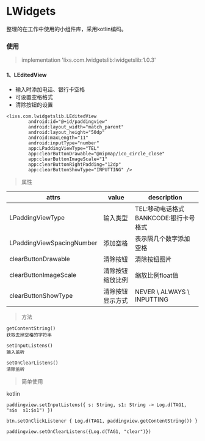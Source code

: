 # LWidgets
整理的在工作中使用的小组件库，采用kotlin编码。

### 使用
> implementation 'lixs.com.lwidgetslib:lwidgetslib:1.0.3'

#### 1、LEditedView
- 输入时添加电话、银行卡空格
- 可设置空格格式
- 清除按钮的设置
```
<lixs.com.lwidgetslib.LEditedView
        android:id="@+id/paddingview"
        android:layout_width="match_parent"
        android:layout_height="50dp"
        android:maxLength="11"
        android:inputType="number"
        app:LPaddingViewType="TEL"
        app:clearButtonDrawable="@mipmap/ico_circle_close"
        app:clearButtonImageScale="1"
        app:clearButtonRightPadding="12dp"
        app:clearButtonShowType="INPUTTING" />
```
> 属性

attrs | value | description
---|---|---
LPaddingViewType | 输入类型 | TEL:移动电话格式  BANKCODE:银行卡号格式
LPaddingViewSpacingNumber | 添加空格 | 表示隔几个数字添加空格
clearButtonDrawable | 清除按钮 | 清除按钮图片
clearButtonImageScale | 清除按钮缩放比例| 缩放比例float值
clearButtonShowType | 清除按钮显示方式 | NEVER \ ALWAYS \   INPUTTING
> 方法

```
getContentString()
获取去掉空格的字符串
```
```
setInputListens()
输入监听
```

```
setOnClearListens()
清除监听
```

> 简单使用

kotlin

```
paddingview.setInputListens({ s: String, s1: String -> Log.d(TAG1, "s$s  s1:$s1") })

btn.setOnClickListener { Log.d(TAG1, paddingview.getContentString()) }

paddingview.setOnClearListens({Log.d(TAG1, "clear")})
```





